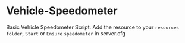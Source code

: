 # Vehicle-Speedometer
Basic Vehicle Speedometer Script. Add the resource to your `resources folder`, `Start` or `Ensure` `speedometer` in server.cfg
